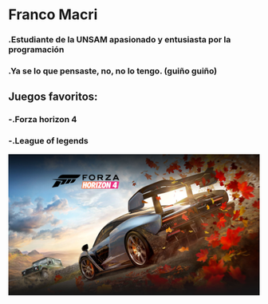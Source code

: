 # **Franco Macri**

### .Estudiante de la UNSAM apasionado y entusiasta por la programación 
### .Ya se lo que pensaste, no, no lo tengo. (guiño guiño)

## Juegos favoritos:
### -.Forza horizon 4
### -.League of legends
![ForzaHorizon](FH4.jpg)
